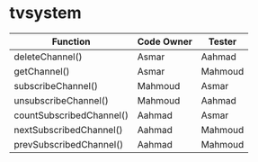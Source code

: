 # tvsystem

| Function | Code Owner | Tester |
| -------- | ---------- | ------ |
| deleteChannel() | Asmar | Aahmad |
| getChannel() | Asmar | Mahmoud |
| subscribeChannel() | Mahmoud | Asmar |
| unsubscribeChannel() | Mahmoud | Aahmad |
| countSubscribedChannel() | Aahmad | Asmar |
| nextSubscribedChannel() | Aahmad | Mahmoud |
| prevSubscribedChannel() | Aahmad | Mahmoud |
